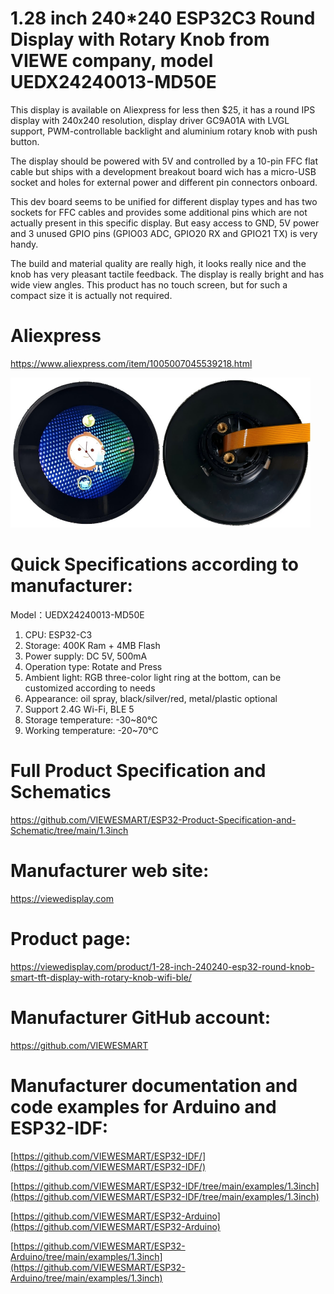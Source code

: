 # 1.28 inch 240*240 ESP32C3 Round Display with Rotary Knob from VIEWE company, model UEDX24240013-MD50E

This display is available on Aliexpress for less then $25, it has a round IPS display with 240x240 resolution, display driver GC9A01A with LVGL support, PWM-controllable backlight and aluminium rotary knob with push button. 

The display should be powered with 5V and controlled by a 10-pin FFC flat cable but ships with a development breakout board wich has a micro-USB socket and holes for external power and different pin connectors onboard. 

This dev board seems to be unified for different display types and has two sockets for FFC cables and provides some additional pins which are not actually present in this specific display. But easy access to GND, 5V power and 3 unused GPIO pins (GPIO03 ADC, GPIO20 RX and GPIO21 TX) is very handy.

The build and material quality are really high, it looks really nice and the knob has very pleasant tactile feedback. The display is really bright and has wide view angles. This product has no touch screen, but for such a compact size it is actually not required.

# Aliexpress 
https://www.aliexpress.com/item/1005007045539218.html

![1.3 Primary](https://github.com/VIEWESMART/image/blob/main/1.3inch_Primary.png)![1.3 Secondary](https://github.com/VIEWESMART/image/blob/main/1.3inch_Secondary.png)

# Quick Specifications according to manufacturer:
Model：UEDX24240013-MD50E
1) CPU:  ESP32-C3
2) Storage: 400K Ram + 4MB Flash
3) Power supply: DC 5V, 500mA
4) Operation type: Rotate and Press
5) Ambient light: RGB three-color light ring at the bottom, can be customized according to needs
6) Appearance: oil spray, black/silver/red, metal/plastic optional
7) Support 2.4G Wi-Fi, BLE 5
8) Storage temperature: -30~80°C
9) Working temperature: -20~70°C

# Full Product Specification and Schematics
https://github.com/VIEWESMART/ESP32-Product-Specification-and-Schematic/tree/main/1.3inch

# Manufacturer web site:
https://viewedisplay.com

# Product page:
https://viewedisplay.com/product/1-28-inch-240240-esp32-round-knob-smart-tft-display-with-rotary-knob-wifi-ble/

# Manufacturer GitHub account:
https://github.com/VIEWESMART

# Manufacturer documentation and code examples for Arduino and ESP32-IDF:
[https://github.com/VIEWESMART/ESP32-IDF/](https://github.com/VIEWESMART/ESP32-IDF/) 

[https://github.com/VIEWESMART/ESP32-IDF/tree/main/examples/1.3inch](https://github.com/VIEWESMART/ESP32-IDF/tree/main/examples/1.3inch) 

[https://github.com/VIEWESMART/ESP32-Arduino](https://github.com/VIEWESMART/ESP32-Arduino) 

[https://github.com/VIEWESMART/ESP32-Arduino/tree/main/examples/1.3inch](https://github.com/VIEWESMART/ESP32-Arduino/tree/main/examples/1.3inch) 
